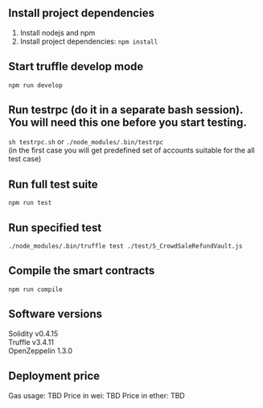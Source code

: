 ## Install project dependencies
1. Install nodejs and npm
2. Install project dependencies: `npm install`

## Start truffle develop mode
`npm run develop`  

## Run testrpc (do it in a separate bash session). You will need this one before you start testing.
`sh testrpc.sh` or `./node_modules/.bin/testrpc`   
(in the first case you will get predefined set of accounts suitable for the all test case)

## Run full test suite
`npm run test`

## Run specified test
`./node_modules/.bin/truffle test ./test/5_CrowdSaleRefundVault.js`
  
## Compile the smart contracts
`npm run compile`    

## Software versions
Solidity v0.4.15  
Truffle v3.4.11  
OpenZeppelin 1.3.0      

## Deployment price
Gas usage: TBD
Price in wei: TBD
Price in ether: TBD
